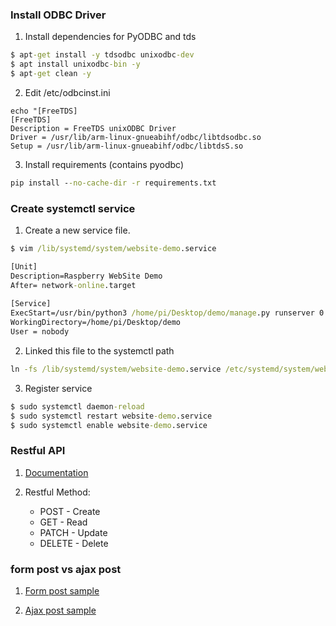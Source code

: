 ### Install ODBC Driver

1. Install dependencies for PyODBC and tds 

```cmd
$ apt-get install -y tdsodbc unixodbc-dev 
$ apt install unixodbc-bin -y 
$ apt-get clean -y
```

2. Edit /etc/odbcinst.ini
```
echo "[FreeTDS]
[FreeTDS]
Description = FreeTDS unixODBC Driver
Driver = /usr/lib/arm-linux-gnueabihf/odbc/libtdsodbc.so
Setup = /usr/lib/arm-linux-gnueabihf/odbc/libtdsS.so
```
3. Install requirements (contains pyodbc) 
```cmd
pip install --no-cache-dir -r requirements.txt
```

### Create systemctl service

1. Create a new service file.
```cmd
$ vim /lib/systemd/system/website-demo.service 

[Unit]
Description=Raspberry WebSite Demo
After= network-online.target
 
[Service]
ExecStart=/usr/bin/python3 /home/pi/Desktop/demo/manage.py runserver 0.0.0.0:8000
WorkingDirectory=/home/pi/Desktop/demo
User = nobody
```

2. Linked this file to the systemctl path

```cmd
ln -fs /lib/systemd/system/website-demo.service /etc/systemd/system/website-demo.service
```

3. Register service
```cmd
$ sudo systemctl daemon-reload
$ sudo systemctl restart website-demo.service
$ sudo systemctl enable website-demo.service
```

### Restful API

1. [Documentation](https://tw.alphacamp.co/blog/rest-restful-api)

2. Restful Method:
    * POST - Create 
    * GET -  Read
    * PATCH - Update 
    * DELETE -  Delete



### form post vs ajax post

1. [Form post sample](https://www.w3schools.com/tags/tryit.asp?filename=tryhtml_form_method_post) 

2. [Ajax post sample](https://www.w3schools.com/jquery/tryit.asp?filename=tryjquery_ajax_post)


